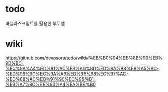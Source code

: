 # todo
바닐라스크립트를 활용한 투두앱

# wiki
https://github.com/devpsora/todo/wiki#%EB%B0%94%EB%8B%90%EB%9D%BC-%EC%8A%A4%ED%81%AC%EB%A6%BD%ED%8A%B8%EB%A5%BC-%ED%99%9C%EC%9A%A9%ED%95%98%EC%97%AC-%ED%88%AC%EB%91%90%EC%95%B1-%EB%A7%8C%EB%93%A4%EA%B8%B0
